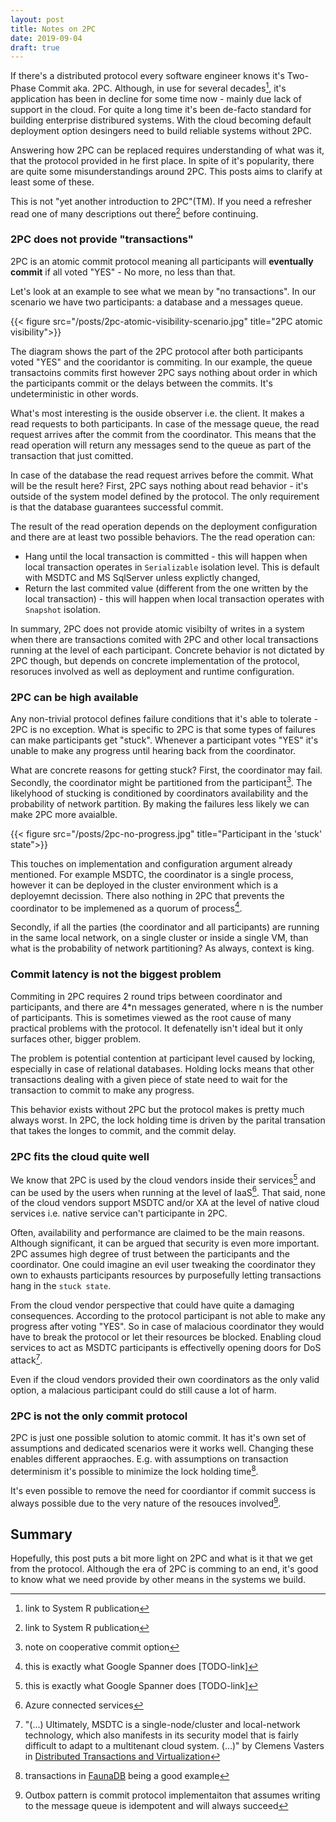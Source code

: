 ```yaml
---
layout: post
title: Notes on 2PC
date: 2019-09-04
draft: true
---
```


If there's a distributed protocol every software engineer knows it's Two-Phase Commit aka. 2PC. Although, in use for several decades[^1], it's application has been in decline for some time now - mainly due lack of support in the cloud. For quite a long time it's been de-facto standard for building enterprise distribured systems. With the cloud becoming default deployment option desingers need to build reliable systems without 2PC. 

Answering how 2PC can be replaced requires understanding of what was it, that the protocol provided in he first place. In spite of it's popularity, there are quite some misunderstandings around 2PC. This posts aims to clarify at least some of these.      

This is not "yet another introduction to 2PC"(TM). If you need a refresher read one of many descriptions out there[^1] before continuing.

### 2PC does not provide "transactions"
2PC is an atomic commit protocol meaning all participants will **eventually commit** if all voted "YES" - No more, no less than that. 

Let's look at an example to see what we mean by "no transactions". In our scenario we have two participants: a database and a messages queue. 

{{< figure src="/posts/2pc-atomic-visibility-scenario.jpg" title="2PC atomic visibility">}}

The diagram shows the part of the 2PC protocol after both participants voted "YES" and the cooridantor is commiting.  In our example, the queue transactoins commits first however 2PC says nothing about order in which the participants commit or the delays between the commits. It's undeterministic in other words.

What's most interesting is the ouside observer i.e. the client. It makes a read requests to both participants. In case of the message queue, the read request arrives after the commit from the coordinator. This means that the read operation will return any messages send to the queue as part of the transaction that just comitted. 

In case of the database the read request arrives before the commit. What will be the result here? First, 2PC says nothing about read behavior - it's outside of the system model defined by the protocol. The only requirement is that the database guarantees successful commit. 

The result of the read operation depends on the deployment configuration and there are at least two possible behaviors. The the read operation can:
    
* Hang until the local transaction is committed - this will happen when local transaction operates in `Serializable` isolation level. This is default with MSDTC and MS SqlServer unless explictly changed,
* Return the last commited value (different from the one written by the local transaction) - this will happen when local transaction operates with `Snapshot` isolation.

In summary, 2PC does not provide atomic visibilty of writes in a system when there are transactions comited with 2PC and other local transactions running at the level of each participant. Concrete behavior is not dictated by 2PC though, but depends on concrete implementation of the protocol, resoruces involved as well as deployment and runtime configuration.

### 2PC can be high available
Any non-trivial protocol defines failure conditions that it's able to tolerate - 2PC is no exception. What is specific to 2PC is that some types of failures can make participants get "stuck". Whenever a participant votes "YES" it's unable to make any progress until hearing back from the coordinator. 

What are concrete reasons for getting stuck? First, the coordinator may fail. Secondly, the coordinator might be partitioned from the participant[^3]. The likelyhood of stucking is conditioned by coordinators availability and the probability of network partition. By making the failures less likely we can make 2PC more avaialble.

{{< figure src="/posts/2pc-no-progress.jpg" title="Participant in the 'stuck' state">}}

This touches on implementation and configuration argument already mentioned. For example MSDTC, the coordinator is a single process, however it can be deployed in the cluster environment which is a deployemnt decission. There also nothing in 2PC that prevents the coordinator to be implemened as a quorum of process[^4]. 

Secondly, if all the parties (the coordinator and all participants) are running in the same local network, on a single cluster or inside a single VM, than what is the probability of network partitioning? As always, context is king.   

### Commit latency is not the biggest problem
Commiting in 2PC requires 2 round trips between coordinator and participants, and there are 4*n messages generated, where n is the number of participants. This is sometimes viewed as the root cause of many practical problems with the protocol. It defenatelly isn't ideal but it only surfaces other, bigger problem.

The problem is potential contention at participant level caused by locking, especially in case of relational databases. Holding locks means that other transactions dealing with a given piece of state need to wait for the transaction to commit to make any progress.

This behavior exists without 2PC but the protocol makes is pretty much always worst. In 2PC, the lock holding time is driven by the parital transation that takes the longes to commit, and the commit delay.

### 2PC fits the cloud quite well
We know that 2PC is used by the cloud vendors inside their services[^4] and can be used by the users when running at the level of IaaS[^5]. That said, none of the cloud vendors support MSDTC and/or XA at the level of native cloud services i.e. native service can't participante in 2PC. 

Often, availability and performance are claimed to be the main reasons. Although significant, it can be argued that security is even more important. 2PC assumes high degree of trust between the participants and the coordinator. One could imagine an evil user tweaking the coordinator they own to exhausts participants resources by purposefully letting transactions hang in the `stuck state`. 

From the cloud vendor perspective that could have quite a damaging consequences. According to the protocol participant is not able to make any progress after voting "YES". So in case of malacious coordinator they would have to break the protocol or let their resources be blocked. Enabling cloud services to act as MSDTC participants is effectivelly opening doors for DoS attack[^6]. 

Even if the cloud vendors provided their own coordinators as the only valid option, a malacious participant could do still cause a lot of harm. 

### 2PC is not the only commit protocol
2PC is just one possible solution to atomic commit. It has it's own set of assumptions and dedicated scenarios were it works well. Changing these enables different appraoches. E.g. with assumptions on transaction determinism it's possible to minimize the lock holding time[^7]. 

It's even possible to remove the need for coordiantor if commit success is always possible due to the very nature of the resouces involved[^8].   

## Summary
Hopefully, this post puts a bit more light on 2PC and what is it that we get from the protocol. Although the era of 2PC is comming to an end, it's good to know what we need provide by other means in the systems we build. 

[^1]: link to System R publication
[^2]: link to some decent 2PC tutorial
[^3]: note on cooperative commit option
[^4]: this is exactly what Google Spanner does [TODO-link]
[^5]: Azure connected services
[^6]: "(...) Ultimately, MSDTC is a single-node/cluster and local-network technology, which also manifests in its security model that is fairly difficult to adapt to a multitenant cloud system. (...)" by Clemens Vasters in [Distributed Transactions and Virtualization](http://vasters.com/archive/Distributed-Transactions-And-Virtualization.html)
[^7]: transactions in [FaunaDB](https://fauna.com/blog/consistency-without-clocks-faunadb-transaction-protocol) being a good example  
[^8]: Outbox pattern is commit protocol implementaiton that assumes writing to the message queue is idempotent and will always succeed
[^9]: windows clustering